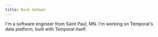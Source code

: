 ```yaml
---
title: Nick Gohman
---
```


I'm a software engineer from Saint Paul, MN. I'm working on Temporal's
data platform, built with Temporal itself.
